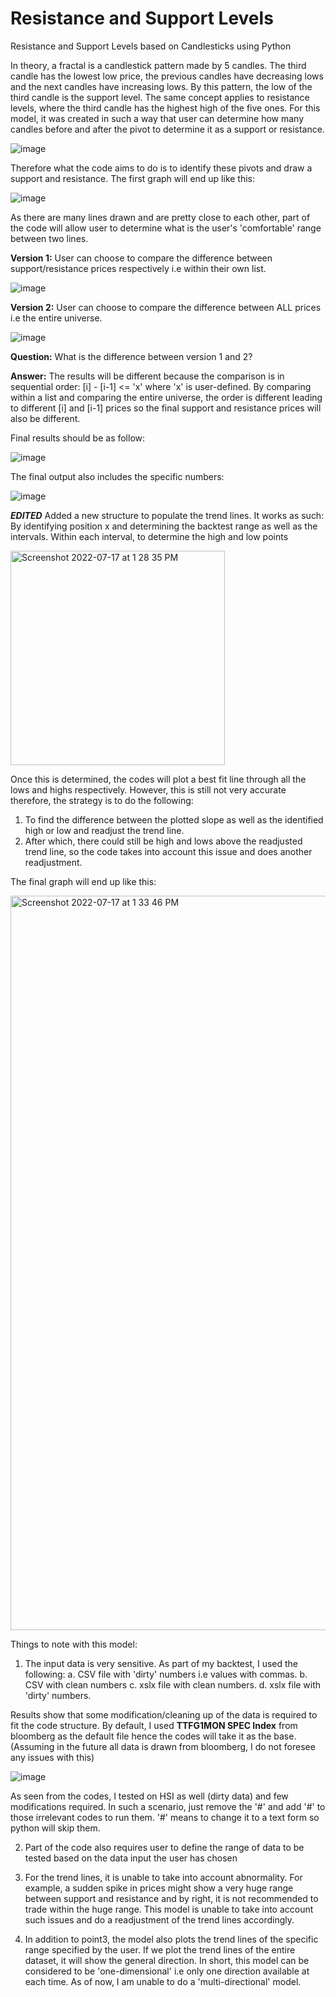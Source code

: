 # Resistance and Support Levels 

Resistance and Support Levels based on Candlesticks using Python

In theory, a fractal is a candlestick pattern made by 5 candles. The third candle has the lowest low price, the previous candles have decreasing lows and the next candles have increasing lows. By this pattern, the low of the third candle is the support level. The same concept applies to resistance levels, where the third candle has the highest high of the five ones. For this model, it was created in such a way that user can determine how many candles before and after the pivot to determine it as a support or resistance. 

![image](https://user-images.githubusercontent.com/107907500/177912191-18b8cc03-4d5d-4cf6-bc0e-15ad12d62873.png)

Therefore what the code aims to do is to identify these pivots and draw a support and resistance. The first graph will end up like this:

![image](https://user-images.githubusercontent.com/107907500/178862381-41ed4f22-30b9-40d2-921b-c396283d1aab.png)

As there are many lines drawn and are pretty close to each other, part of the code will allow user to determine what is the user's 'comfortable' range between two lines. 

**Version 1:** User can choose to compare the difference between support/resistance prices respectively i.e within their own list.

![image](https://user-images.githubusercontent.com/107907500/178868026-041ea18c-d65b-4c76-aa95-2bf6363b2de2.png)

**Version 2:** User can choose to compare the difference between ALL prices i.e the entire universe.

![image](https://user-images.githubusercontent.com/107907500/178868078-8c022a20-853c-4fb7-8a6e-8e0ca0a3c5a7.png)

**Question:** What is the difference between version 1 and 2?

**Answer:** The results will be different because the comparison is in sequential order: [i] - [i-1] <= 'x' where 'x' is user-defined. By comparing within a list and comparing the entire universe, the order is different leading to different [i] and [i-1] prices so the final support and resistance prices will also be different. 

Final results should be as follow:

![image](https://user-images.githubusercontent.com/107907500/178866554-8ae27a15-fe60-444e-ae4a-0204090cfb88.png)

The final output also includes the specific numbers:

![image](https://user-images.githubusercontent.com/107907500/178862422-3b7184fe-6014-4e2f-a69f-e3dc072223e6.png)

***EDITED***
Added a new structure to populate the trend lines. It works as such: By identifying position x and determining the backtest range as well as the intervals. Within each interval, to determine the high and low points

<img width="343" alt="Screenshot 2022-07-17 at 1 28 35 PM" src="https://user-images.githubusercontent.com/107907500/179385238-aa95ee52-a73f-46e4-9da4-975eeb5f0df9.png">

Once this is determined, the codes will plot a best fit line through all the lows and highs respectively. 
However, this is still not very accurate therefore, the strategy is to do the following:

1. To find the difference between the plotted slope as well as the identified high or low and readjust the trend line.
2. After which, there could still be high and lows above the readjusted trend line, so the code takes into account this issue and does another readjustment. 

The final graph will end up like this:

<img width="1175" alt="Screenshot 2022-07-17 at 1 33 46 PM" src="https://user-images.githubusercontent.com/107907500/179385323-787b3cd2-3255-411c-9802-9d7b2e00d9a8.png">

Things to note with this model:
1. The input data is very sensitive. As part of my backtest, I used the following:
  a. CSV file with 'dirty' numbers i.e values with commas.
  b. CSV with clean numbers
  c. xslx file with clean numbers.
  d. xslx file with 'dirty' numbers.
 
Results show that some modification/cleaning up of the data is required to fit the code structure. By default, I used **TTFG1MON SPEC Index** from bloomberg as the default file hence the codes will take it as the base. (Assuming in the future all data is drawn from bloomberg, I do not foresee any issues with this)

![image](https://user-images.githubusercontent.com/107907500/178708618-d41c5440-1608-473f-8c1f-0e3e7c920b55.png)

As seen from the codes, I tested on HSI as well (dirty data) and few modifications required. In such a scenario, just remove the '#' and add '#' to those irrelevant codes to run them. '#' means to change it to a text form so python will skip them. 

2. Part of the code also requires user to define the range of data to be tested based on the data input the user has chosen 

3. For the trend lines, it is unable to take into account abnormality. For example, a sudden spike in prices might show a very huge range between support and resistance and by right, it is not recommended to trade within the huge range. This model is unable to take into account such issues and do a readjustment of the trend lines accordingly. 

4. In addition to point3, the model also plots the trend lines of the specific range specified by the user. If we plot the trend lines of the entire dataset, it will show the general direction. In short, this model can be considered to be 'one-dimensional' i.e only one direction available at each time. As of now, I am unable to do a 'multi-directional' model. 

